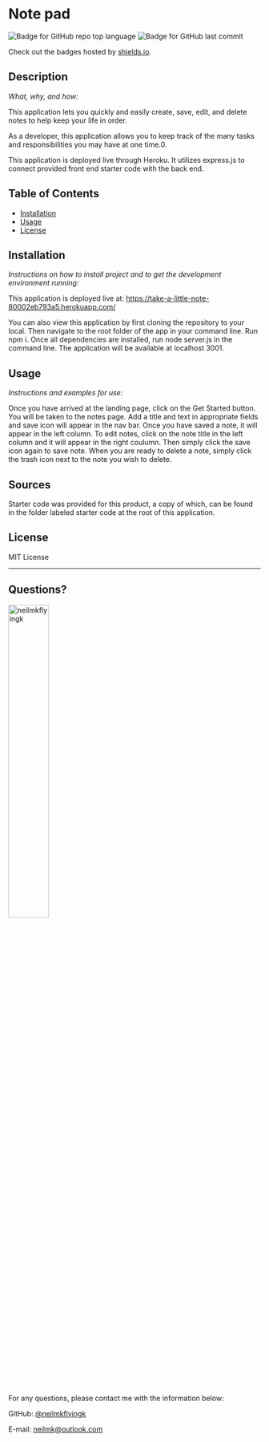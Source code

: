 # Note pad

  ![Badge for GitHub repo top language](https://img.shields.io/github/languages/top/neilmkflyingk/take-a-little-note?style=flat&logo=appveyor) ![Badge for GitHub last commit](https://img.shields.io/github/last-commit/neilmkflyingk/take-a-little-note?style=flat&logo=appveyor)
  
  Check out the badges hosted by [shields.io](https://shields.io/).
  
  
  ## Description 
  
  *What, why, and how:* 
  
  This application lets you quickly and easily create, save, edit, and delete notes to help keep your life in order.
  
  As a developer, this application allows you to keep track of the many tasks and responsibilities you may have at one time.0.  
  
  This application is deployed live through Heroku. It utilizes express.js to connect provided front end starter code with the back end.

  ## Table of Contents
  * [Installation](#installation)
  * [Usage](#usage)
  * [License](#license)
  
  ## Installation
  
  *Instructions on how to install project and to get the development environment running:*
  
  This application is deployed live at: https://take-a-little-note-80002eb793a5.herokuapp.com/

  You can also view this application by first cloning the repository to your local. Then navigate to the root folder of the app in your command line. Run npm i. Once all dependencies are installed, run node server.js in the command line. The application will be available at localhost 3001.
  
  ## Usage 
  
  *Instructions and examples for use:*
  
  Once you have arrived at the landing page, click on the Get Started button. You will be taken to the notes page. Add a title and text in appropriate fields and save icon will appear in the nav bar. Once you have saved a note, it will appear in the left column. To edit notes, click on the note title in the left column and it will appear in the right coulumn. Then simply click the save icon again to save note. When you are ready to delete a note, simply click the trash icon next to the note you wish to delete.
  
  ## Sources

  Starter code was provided for this product, a copy of which, can be found in the folder labeled starter code at the root of this application.

  ## License
  
  MIT License
  
  ---
  
  ## Questions?

  <img src="https://avatars.githubusercontent.com/u/126199320?v=4" alt="neilmkflyingk" width="40%" />
  
  For any questions, please contact me with the information below:
 
  GitHub: [@neilmkflyingk](https://api.github.com/users/neilmkflyingk)

  E-mail: neilmk@outlook.com